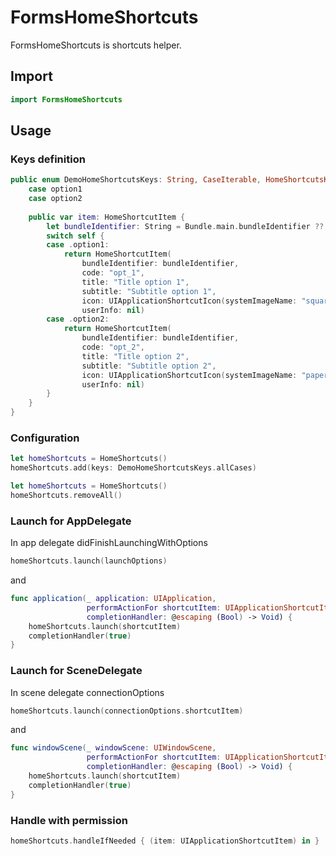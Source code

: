 # FormsHomeShortcuts

FormsHomeShortcuts is shortcuts helper.

## Import

```swift
import FormsHomeShortcuts
```

## Usage

### Keys definition

```swift
public enum DemoHomeShortcutsKeys: String, CaseIterable, HomeShortcutsKeysProtocol {
    case option1
    case option2
    
    public var item: HomeShortcutItem {
        let bundleIdentifier: String = Bundle.main.bundleIdentifier ?? ""
        switch self {
        case .option1:
            return HomeShortcutItem(
                bundleIdentifier: bundleIdentifier,
                code: "opt_1",
                title: "Title option 1",
                subtitle: "Subtitle option 1",
                icon: UIApplicationShortcutIcon(systemImageName: "square.and.arrow.up"),
                userInfo: nil)
        case .option2:
            return HomeShortcutItem(
                bundleIdentifier: bundleIdentifier,
                code: "opt_2",
                title: "Title option 2",
                subtitle: "Subtitle option 2",
                icon: UIApplicationShortcutIcon(systemImageName: "paperplane.fill"),
                userInfo: nil)
        }
    }
}
```

### Configuration

```swift
let homeShortcuts = HomeShortcuts()
homeShortcuts.add(keys: DemoHomeShortcutsKeys.allCases)
```

```swift
let homeShortcuts = HomeShortcuts()
homeShortcuts.removeAll()
```

### Launch for AppDelegate

In app delegate didFinishLaunchingWithOptions

```swift
homeShortcuts.launch(launchOptions)
```

and

```swift
func application(_ application: UIApplication,
                 performActionFor shortcutItem: UIApplicationShortcutItem,
                 completionHandler: @escaping (Bool) -> Void) {
    homeShortcuts.launch(shortcutItem)
    completionHandler(true)
}
```

### Launch for SceneDelegate

In scene delegate connectionOptions

```swift
homeShortcuts.launch(connectionOptions.shortcutItem)
```

and

```swift
func windowScene(_ windowScene: UIWindowScene,
                 performActionFor shortcutItem: UIApplicationShortcutItem,
                 completionHandler: @escaping (Bool) -> Void) {
    homeShortcuts.launch(shortcutItem)
    completionHandler(true)
}
```

### Handle with permission

```swift
homeShortcuts.handleIfNeeded { (item: UIApplicationShortcutItem) in }
```
